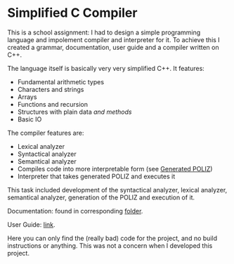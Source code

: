 # Simplified C Compiler

This is a school assignment: I had to design a simple programming language and impolement compiler and interpreter for it. To achieve this I created a grammar, documentation, user guide and a compiler written on C++.

The language itself is basically very very simplified C++. It features:
 - Fundamental arithmetic types
 - Characters and strings
 - Arrays
 - Functions and recursion
 - Structures with plain data *and methods*
 - Basic IO

The compiler features are:
 - Lexical analyzer
 - Syntactical analyzer
 - Semantical analyzer
 - Compiles code into more interpretable form (see [Generated POLIZ](SyntacticalAnalyzer/poliz.txt))
 - Interpreter that takes generated POLIZ and executes it


This task included development of the syntactical analyzer, lexical analyzer, semantical analyzer, generation of the POLIZ and execution of it.

Documentation: found in corresponding [folder](./Documentation).

User Guide: [link](https://drive.google.com/file/d/1JmhIEp3QHfGOcCv969SrRJSwFa2hT2or/view).

Here you can only find the (really bad) code for the project, and no build instructions or anything. This was not a concern when I developed this project.
